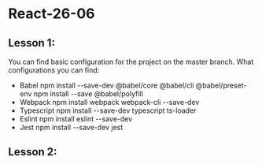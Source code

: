 # React-26-06
## Lesson 1:
You can find basic configuration for the project on the master branch. What configurations you can find:
* Babel
    npm install --save-dev @babel/core @babel/cli @babel/preset-env
    npm install --save @babel/polyfill
* Webpack
    npm install webpack webpack-cli --save-dev
* Typescript
    npm install --save-dev typescript ts-loader
* Eslint
    npm install eslint --save-dev
* Jest
    npm install --save-dev jest
    
## Lesson 2:
